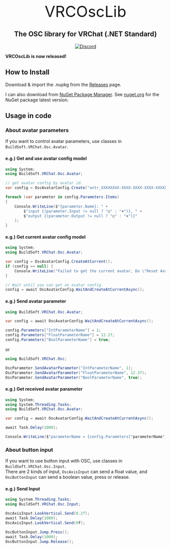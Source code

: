 <font size="100px"><p align="center">VRCOscLib</p></font>
<h2 align="center">The OSC library for VRChat (.NET Standard)</h2>
<a href="https://discord.gg/u2BE6W5NMy"><p align="center"><img alt="Discord" src="https://img.shields.io/badge/Discord-Buildsoft%27s%20Discord%20Server-blue?logo=discord"></p></a>

**VRCOscLib is now released!**

## How to Install

Download & import the .nupkg from the [Releases](https://github.com/ChanyaVRC/VRCOscLib/releases) page.

I can also download from [NuGet Package Manager](https://docs.microsoft.com/nuget/quickstart/install-and-use-a-package-in-visual-studio). See [nuget.org](https://www.nuget.org/packages/VRCOscLib/) for the NuGet package latest version.


## Usage in code

### About avatar parameters
If you want to control avatar parameters, use classes in `BuildSoft.VRChat.Osc.Avatar`.

#### e.g.) Get and use avatar config model

```cs
using System;
using BuildSoft.VRChat.Osc.Avatar;

// get avatar config by avatar id.
var config = OscAvatarConfig.Create("avtr_XXXXXXXX-XXXX-XXXX-XXXX-XXXXXXXXXXXX")!;

foreach (var parameter in config.Parameters.Items)
{
    Console.WriteLine($"{parameter.Name}: " +
        $"input {(parameter.Input != null ? "○" : "×")}, " +
        $"output {(parameter.Output != null ? "○" : "×")}"
    );
}
```

#### e.g.) Get current avatar config model

```cs
using System;
using BuildSoft.VRChat.Osc.Avatar;

var config = OscAvatarConfig.CreateAtCurrent();
if (config == null) {
    Console.WriteLine("Failed to get the current avatar, Do \"Reset Avatar\" or start VRChat.");
}

// Wait until you can get an avatar config.
config = await OscAvatarConfig.WaitAndCreateAtCurrentAsync();
```

#### e.g.) Send avatar parameter

```cs
using BuildSoft.VRChat.Osc.Avatar;

var config = await OscAvatarConfig.WaitAndCreateAtCurrentAsync();

config.Parameters["IntParameterName"] = 1;
config.Parameters["FloatParameterName"] = 12.2f;
config.Parameters["BoolParameterName"] = true;
```

or

```cs
using BuildSoft.VRChat.Osc;

OscParameter.SendAvatarParameter("IntParameterName", 1);
OscParameter.SendAvatarParameter("FloatParameterName", 12.3f);
OscParameter.SendAvatarParameter("BoolParameterName", true);
```

#### e.g.) Get received avatar parameter

```cs
using System;
using System.Threading.Tasks;
using BuildSoft.VRChat.Osc.Avatar;

var config = await OscAvatarConfig.WaitAndCreateAtCurrentAsync();

await Task.Delay(1000);

Console.WriteLine($"parameterName = {config.Parameters["parameterName"]}");
```

### About button input
If you want to use button input with OSC, use classes in `BuildSoft.VRChat.Osc.Input`.  
There are 2 kinds of input, `OscAxisInput` can send a float value, and `OscButtonInput` can send a boolean value, press or release.

#### e.g.) Send Input

```cs
using System.Threading.Tasks;
using BuildSoft.VRChat.Osc.Input;

OscAxisInput.LookVertical.Send(0.2f);
await Task.Delay(1000);
OscAxisInput.LookVertical.Send(0f);

OscButtonInput.Jump.Press();
await Task.Delay(1000);
OscButtonInput.Jump.Release();
```

<!-- ## Contact
* Twitter: [@ChanyaVRChat1](https://twitter.com/ChanyaVRChat1)
* Discord: [Chanya#0386](https://discord.com/channels/@me/924538047373115392) -->
